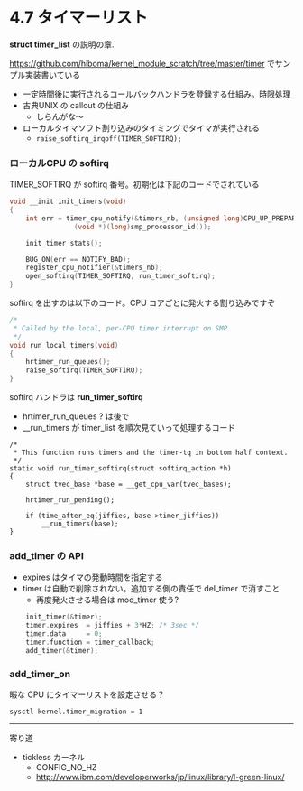 # 4.7 タイマーリスト

**struct timer_list** の説明の章.

https://github.com/hiboma/kernel_module_scratch/tree/master/timer でサンプル実装書いている

 * 一定時間後に実行されるコールバックハンドラを登録する仕組み。時限処理
 * 古典UNIX の callout の仕組み
   * しらんがな〜
 * ローカルタイマソフト割り込みのタイミングでタイマが実行される
   * `raise_softirq_irqoff(TIMER_SOFTIRQ);`

### ローカルCPU の softirq

TIMER_SOFTIRQ が softirq 番号。初期化は下記のコードでされている

```c   
void __init init_timers(void)
{
	int err = timer_cpu_notify(&timers_nb, (unsigned long)CPU_UP_PREPARE,
				(void *)(long)smp_processor_id());

	init_timer_stats();

	BUG_ON(err == NOTIFY_BAD);
	register_cpu_notifier(&timers_nb);
	open_softirq(TIMER_SOFTIRQ, run_timer_softirq);
}
```

softirq を出すのは以下のコード。CPU コアごとに発火する割り込みですぞ

```c
/*
 * Called by the local, per-CPU timer interrupt on SMP.
 */
void run_local_timers(void)
{
	hrtimer_run_queues();
	raise_softirq(TIMER_SOFTIRQ);
}
```

softirq ハンドラは **run_timer_softirq**

 * hrtimer_run_queues ? は後で
 * __run_timers が timer_list を順次見ていって処理するコード

```
/*
 * This function runs timers and the timer-tq in bottom half context.
 */
static void run_timer_softirq(struct softirq_action *h)
{
	struct tvec_base *base = __get_cpu_var(tvec_bases);

	hrtimer_run_pending();

	if (time_after_eq(jiffies, base->timer_jiffies))
		__run_timers(base);
}
```


### add_timer の API

 * expires はタイマの発動時間を指定する
 * timer は自動で削除されない。追加する側の責任で del_timer で消すこと
   * 再度発火させる場合は mod_timer 使う?

```c
	init_timer(&timer);
	timer.expires  = jiffies + 3*HZ; /* 3sec */
	timer.data     = 0;
	timer.function = timer_callback;
	add_timer(&timer);
```

### add_timer_on

暇な CPU にタイマーリストを設定させる？

```
sysctl kernel.timer_migration = 1
```

----

寄り道

 * tickless カーネル
   * CONFIG_NO_HZ
   * http://www.ibm.com/developerworks/jp/linux/library/l-green-linux/